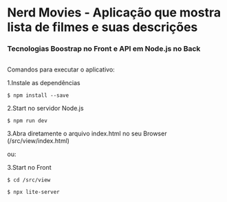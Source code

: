 # Nerd Movies - Aplicação que mostra lista de filmes e suas descrições

### Tecnologias Boostrap no Front e API em Node.js no Back 

##
Comandos para executar o aplicativo:

1.Instale as dependências
``` 
$ npm install --save
``` 
2.Start no servidor Node.js 
``` 
$ npm run dev
``` 
3.Abra diretamente o arquivo index.html no seu Browser (/src/view/index.html) 

ou:

3.Start no Front 
``` 
$ cd /src/view

$ npx lite-server 

```